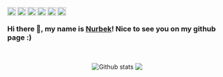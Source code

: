 <a href="https://twitter.com/noreck77">
  <img align="left" alt="Twitter" width="20px" src="https://cdn.jsdelivr.net/npm/simple-icons@v3/icons/twitter.svg" />
</a>
<a href="https://www.linkedin.com/in/noreck77/">
  <img align="left" alt="Linkdein" width="20px" src="https://cdn.jsdelivr.net/npm/simple-icons@v3/icons/linkedin.svg" />
</a>
<a href="https://www.facebook.com/nuronbeck">
  <img align="left" alt="Facebook" width="20px" src="https://cdn.jsdelivr.net/npm/simple-icons@v3/icons/facebook.svg" />
</a>
<a href="https://t.me/noreck77">
  <img align="left" alt="Telegram" width="20px" src="https://cdn.jsdelivr.net/npm/simple-icons@v3/icons/telegram.svg" />
</a>
<a href="https://github.com/nuronbeck">
  <img align="left" alt="Github" width="20px" src="https://cdn.jsdelivr.net/npm/simple-icons@v3/icons/github.svg" />
</a>
<a href="https://instagram.com/noreck77">
  <img align="left" alt="Instagram" width="20px" src="https://cdn.jsdelivr.net/npm/simple-icons@v3/icons/instagram.svg" />
</a>

<br />

### Hi there 👋, my name is [Nurbek](https://www.facebook.com/nuronbeck)! Nice to see you on my github page :)

<br />

<p align="center">
  <img align="center" src="https://github-readme-stats.vercel.app/api?username=nuronbeck&show_icons=true&line_height=21" alt="Github stats"/>
  <img align="center" src="https://github-readme-stats.vercel.app/api/top-langs/?username=nuronbeck&hide_langs_below=1&layout=compact" />
</p>

<br />
